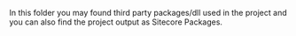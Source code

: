 In this folder you may found third party packages/dll used in the project and you can also find the project output as Sitecore Packages.